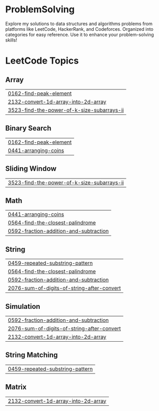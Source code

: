 # ProblemSolving
Explore my solutions to data structures and algorithms problems from platforms like LeetCode, HackerRank, and Codeforces. Organized into categories for easy reference. Use it to enhance your problem-solving skills!

<!---LeetCode Topics Start-->
# LeetCode Topics
## Array
|  |
| ------- |
| [0162-find-peak-element](https://github.com/dhirajkrdubey/ProblemSolving/tree/master/0162-find-peak-element) |
| [2132-convert-1d-array-into-2d-array](https://github.com/dhirajkrdubey/ProblemSolving/tree/master/2132-convert-1d-array-into-2d-array) |
| [3523-find-the-power-of-k-size-subarrays-ii](https://github.com/dhirajkrdubey/ProblemSolving/tree/master/3523-find-the-power-of-k-size-subarrays-ii) |
## Binary Search
|  |
| ------- |
| [0162-find-peak-element](https://github.com/dhirajkrdubey/ProblemSolving/tree/master/0162-find-peak-element) |
| [0441-arranging-coins](https://github.com/dhirajkrdubey/ProblemSolving/tree/master/0441-arranging-coins) |
## Sliding Window
|  |
| ------- |
| [3523-find-the-power-of-k-size-subarrays-ii](https://github.com/dhirajkrdubey/ProblemSolving/tree/master/3523-find-the-power-of-k-size-subarrays-ii) |
## Math
|  |
| ------- |
| [0441-arranging-coins](https://github.com/dhirajkrdubey/ProblemSolving/tree/master/0441-arranging-coins) |
| [0564-find-the-closest-palindrome](https://github.com/dhirajkrdubey/ProblemSolving/tree/master/0564-find-the-closest-palindrome) |
| [0592-fraction-addition-and-subtraction](https://github.com/dhirajkrdubey/ProblemSolving/tree/master/0592-fraction-addition-and-subtraction) |
## String
|  |
| ------- |
| [0459-repeated-substring-pattern](https://github.com/dhirajkrdubey/ProblemSolving/tree/master/0459-repeated-substring-pattern) |
| [0564-find-the-closest-palindrome](https://github.com/dhirajkrdubey/ProblemSolving/tree/master/0564-find-the-closest-palindrome) |
| [0592-fraction-addition-and-subtraction](https://github.com/dhirajkrdubey/ProblemSolving/tree/master/0592-fraction-addition-and-subtraction) |
| [2076-sum-of-digits-of-string-after-convert](https://github.com/dhirajkrdubey/ProblemSolving/tree/master/2076-sum-of-digits-of-string-after-convert) |
## Simulation
|  |
| ------- |
| [0592-fraction-addition-and-subtraction](https://github.com/dhirajkrdubey/ProblemSolving/tree/master/0592-fraction-addition-and-subtraction) |
| [2076-sum-of-digits-of-string-after-convert](https://github.com/dhirajkrdubey/ProblemSolving/tree/master/2076-sum-of-digits-of-string-after-convert) |
| [2132-convert-1d-array-into-2d-array](https://github.com/dhirajkrdubey/ProblemSolving/tree/master/2132-convert-1d-array-into-2d-array) |
## String Matching
|  |
| ------- |
| [0459-repeated-substring-pattern](https://github.com/dhirajkrdubey/ProblemSolving/tree/master/0459-repeated-substring-pattern) |
## Matrix
|  |
| ------- |
| [2132-convert-1d-array-into-2d-array](https://github.com/dhirajkrdubey/ProblemSolving/tree/master/2132-convert-1d-array-into-2d-array) |
<!---LeetCode Topics End-->